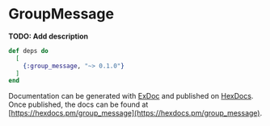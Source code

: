# GroupMessage

**TODO: Add description**

```elixir
def deps do
  [
    {:group_message, "~> 0.1.0"}
  ]
end
```

Documentation can be generated with [ExDoc](https://github.com/elixir-lang/ex_doc)
and published on [HexDocs](https://hexdocs.pm). Once published, the docs can
be found at [https://hexdocs.pm/group_message](https://hexdocs.pm/group_message).

